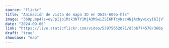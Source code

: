 ```yaml
---
source: "flickr"
title: "Animación de vista de mapa 3D en QGIS-600p-hls"
image: "360p.mp4?s=eyJpIjo1Mzk3NTY1MjA3MSwiZSI6MTcyNzc4NjAxNywicyI6IjVlM2Y3ZjVjYTlhZGJhZjUyYmYxYmE3ZmUwZTUxNTQ3MmNjMzA4MTkiLCJ2IjoxfQ.mp4"
date: "2024-09-06"
link: "https://live.staticflickr.com/video/53975652071/d3bb774578/360p.mp4?s=eyJpIjo1Mzk3NTY1MjA3MSwiZSI6MTcyNzc4NjAxNywicyI6IjVlM2Y3ZjVjYTlhZGJhZjUyYmYxYmE3ZmUwZTUxNTQ3MmNjMzA4MTkiLCJ2IjoxfQ"
draft: "true"
showcase: "map"
---
```

